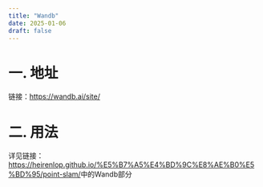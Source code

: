 ```yaml
---
title: "Wandb"
date: 2025-01-06
draft: false
---
```


# 一. 地址

链接：<https://wandb.ai/site/>

# 二. 用法

详见链接：<https://heirenlop.github.io/%E5%B7%A5%E4%BD%9C%E8%AE%B0%E5%BD%95/point-slam/>中的Wandb部分